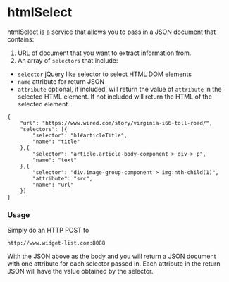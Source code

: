 # htmlSelect

htmlSelect is a service that allows you to pass in a JSON document that contains:

1. URL of document that you want to extract information from.
2. An array of `selectors` that include:
  * `selector` jQuery like selector to select HTML DOM elements
  * `name` attribute for return JSON
  * `attribute` optional, if included, will return the value of `attribute` in the selected HTML element.  If not included will return the HTML of the selected element.

``` 
{
	"url": "https://www.wired.com/story/virginia-i66-toll-road/",
	"selectors": [{
		"selector": "h1#articleTitle",
		"name": "title"
	},{
		"selector": "article.article-body-component > div > p",
		"name": "text"
	},{
		"selector": "div.image-group-component > img:nth-child(1)",
		"attribute": "src",
		"name": "url"
	}]
}
```

### Usage
Simply do an HTTP POST to 
```
http://www.widget-list.com:8088
```

With the JSON above as the body and you will return a JSON document with one attribute for each selector passed in.  Each attribute in the return JSON will have the value obtained by the selector.


